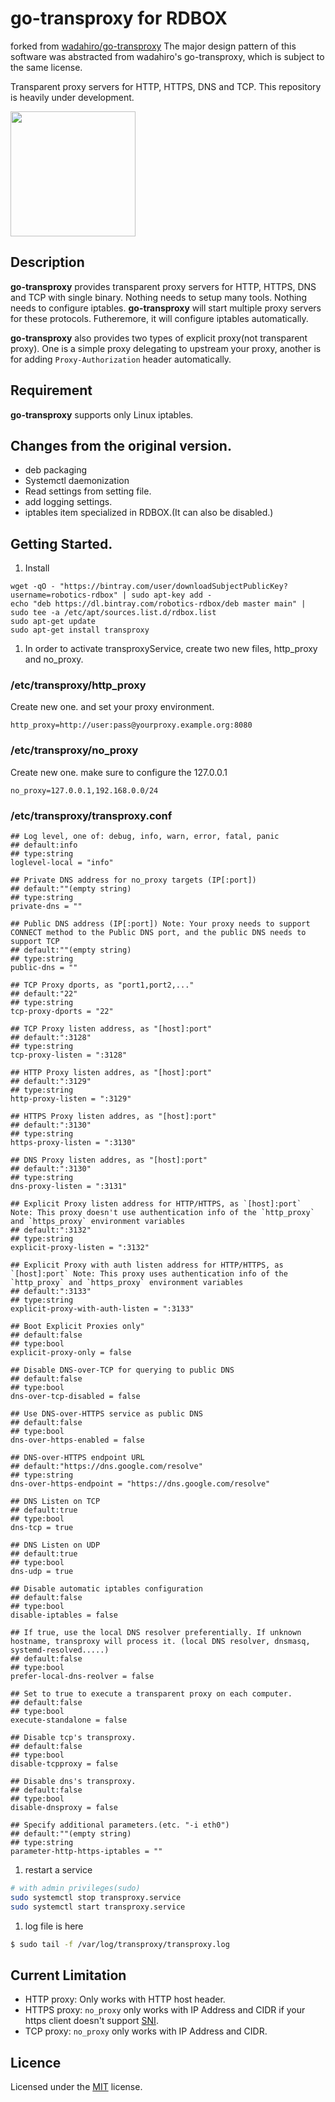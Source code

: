 # go-transproxy for RDBOX

forked from [wadahiro/go\-transproxy](https://github.com/wadahiro/go-transproxy)
The major design pattern of this software was abstracted from wadahiro's go-transproxy, which is subject to the same license.

Transparent proxy servers for HTTP, HTTPS, DNS and TCP. 
This repository is heavily under development.

<img src="https://github.com/rdbox-intec/go-transproxy/tree/master/images/kougakumeisai.png" width="200px">

## Description

**go-transproxy** provides transparent proxy servers for HTTP, HTTPS, DNS and TCP with single binary.
Nothing needs to setup many tools. Nothing needs to configure iptables.
**go-transproxy** will start multiple proxy servers for these protocols.
Futheremore, it will configure iptables automatically.

**go-transproxy** also provides two types of explicit proxy(not transparent proxy).
One is a simple proxy delegating to upstream your proxy, another is for adding `Proxy-Authorization` header automatically.

## Requirement

**go-transproxy** supports only Linux iptables.

## Changes from the original version.

* deb packaging
* Systemctl daemonization
* Read settings from setting file.
* add logging settings.
* iptables item specialized in RDBOX.(It can also be disabled.)

## Getting Started.
1. Install
```
wget -qO - "https://bintray.com/user/downloadSubjectPublicKey?username=robotics-rdbox" | sudo apt-key add - 
echo "deb https://dl.bintray.com/robotics-rdbox/deb master main" | sudo tee -a /etc/apt/sources.list.d/rdbox.list
sudo apt-get update
sudo apt-get install transproxy
```

1. In order to activate transproxyService, create two new files, http_proxy and no_proxy.

### /etc/transproxy/http_proxy
Create new one. and set your proxy environment.
```
http_proxy=http://user:pass@yourproxy.example.org:8080
```

### /etc/transproxy/no_proxy
Create new one. make sure to configure the 127.0.0.1
```
no_proxy=127.0.0.1,192.168.0.0/24
```

### /etc/transproxy/transproxy.conf

```
## Log level, one of: debug, info, warn, error, fatal, panic
## default:info
## type:string
loglevel-local = "info"

## Private DNS address for no_proxy targets (IP[:port])
## default:""(empty string)
## type:string
private-dns = ""

## Public DNS address (IP[:port]) Note: Your proxy needs to support CONNECT method to the Public DNS port, and the public DNS needs to support TCP
## default:""(empty string)
## type:string
public-dns = ""

## TCP Proxy dports, as "port1,port2,..."
## default:"22"
## type:string
tcp-proxy-dports = "22"

## TCP Proxy listen address, as "[host]:port"
## default:":3128"
## type:string
tcp-proxy-listen = ":3128"

## HTTP Proxy listen addres, as "[host]:port"
## default:":3129"
## type:string
http-proxy-listen = ":3129"

## HTTPS Proxy listen addres, as "[host]:port"
## default:":3130"
## type:string
https-proxy-listen = ":3130"

## DNS Proxy listen addres, as "[host]:port"
## default:":3130"
## type:string
dns-proxy-listen = ":3131"

## Explicit Proxy listen address for HTTP/HTTPS, as `[host]:port` Note: This proxy doesn't use authentication info of the `http_proxy` and `https_proxy` environment variables
## default:":3132"
## type:string
explicit-proxy-listen = ":3132"

## Explicit Proxy with auth listen address for HTTP/HTTPS, as `[host]:port` Note: This proxy uses authentication info of the `http_proxy` and `https_proxy` environment variables
## default:":3133"
## type:string
explicit-proxy-with-auth-listen = ":3133"

## Boot Explicit Proxies only"
## default:false
## type:bool
explicit-proxy-only = false

## Disable DNS-over-TCP for querying to public DNS
## default:false
## type:bool
dns-over-tcp-disabled = false

## Use DNS-over-HTTPS service as public DNS
## default:false
## type:bool
dns-over-https-enabled = false

## DNS-over-HTTPS endpoint URL
## default:"https://dns.google.com/resolve"
## type:string
dns-over-https-endpoint = "https://dns.google.com/resolve"

## DNS Listen on TCP
## default:true
## type:bool
dns-tcp = true

## DNS Listen on UDP
## default:true
## type:bool
dns-udp = true

## Disable automatic iptables configuration
## default:false
## type:bool
disable-iptables = false

## If true, use the local DNS resolver preferentially. If unknown hostname, transproxy will process it. (local DNS resolver, dnsmasq, systemd-resolved.....)
## default:false
## type:bool
prefer-local-dns-reolver = false

## Set to true to execute a transparent proxy on each computer.
## default:false
## type:bool
execute-standalone = false

## Disable tcp's transproxy.
## default:false
## type:bool
disable-tcpproxy = false

## Disable dns's transproxy.
## default:false
## type:bool
disable-dnsproxy = false

## Specify additional parameters.(etc. "-i eth0")
## default:""(empty string)
## type:string
parameter-http-https-iptables = ""
```

1. restart a service

```bash
# with admin privileges(sudo)
sudo systemctl stop transproxy.service 
sudo systemctl start transproxy.service 
```

1. log file is here
```bash
$ sudo tail -f /var/log/transproxy/transproxy.log
```


## Current Limitation

* HTTP proxy: Only works with HTTP host header.
* HTTPS proxy: `no_proxy` only works with IP Address and CIDR if your https client doesn't support [SNI](https://en.wikipedia.org/wiki/Server_Name_Indication).
* TCP proxy: `no_proxy` only works with IP Address and CIDR.

## Licence

Licensed under the [MIT](/LICENSE) license.

